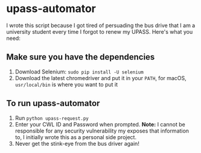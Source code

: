 # upass-automator

I wrote this script because I got tired of persuading the bus drive that I am a university student every time I forgot to renew my UPASS. Here's what you need:

## Make sure you have the dependencies
1. Download Selenium: `sudo pip install -U selenium`
2. Download the latest chromedriver and put it in your `PATH`, for macOS, `usr/local/bin` is where you want to put it

## To run upass-automator
1. Run `python upass-request.py`
2. Enter your CWL ID and Password when prompted. <strong>Note:</strong> I cannot be responsible for any security vulnerability my exposes that information to, I initially wrote this as a personal side project. 
3. Never get the stink-eye from the bus driver again! 
